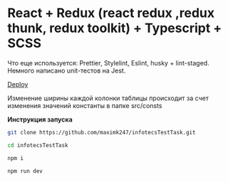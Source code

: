 ﻿# React + Redux (react redux ,redux thunk, redux toolkit) + Typescript + SCSS

Что еще используется: Prettier, Stylelint, Eslint, husky + lint-staged. Немного написано unit-тестов на Jest.

[Deploy](https://maximk247.github.io/infotecsTestTask/)

Изменение ширины каждой колонки таблицы происходит за счет изменения значений константы в папке src/consts

**Инструкция запуска**

```bash
git clone https://github.com/maximk247/infotecsTestTask.git
```

```bash
cd infotecsTestTask
```

```bash
npm i
```

```bash
npm run dev
```
